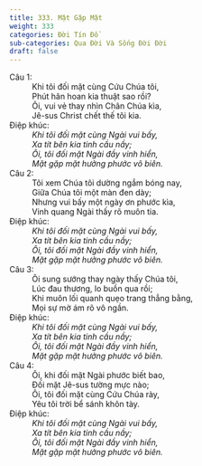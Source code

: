 ```yaml
---
title: 333. Mặt Gặp Mặt
weight: 333
categories: Đời Tín Đồ
sub-categories: Qua Đời Và Sống Đời Đời
draft: false
---
```

<dl><dt>Câu 1:</dt><dd data-verse="1">Khi tôi đối mặt cùng Cứu Chúa tôi, <br/>Phút hân hoan kia thuật sao rồi? <br/>Ôi, vui vẻ thay nhìn Chân Chúa kìa, <br/>Jê-sus Christ chết thế tôi kia. </dd><dt>Điệp khúc:</dt><dd data-chorus="1"><em>Khi tôi đối mặt cùng Ngài vui bấy, <br/>Xa tít bên kia tinh cầu nầy; <br/>Ôi, tôi đối mặt Ngài đầy vinh hiển, <br/>Mặt gặp mặt hưởng phước vô biên. </em></dd><dt>Câu 2:</dt><dd data-verse="2">Tôi xem Chúa tôi dường ngắm bóng nay, <br/>Giữa Chúa tôi một màn đen dày; <br/>Nhưng vui bấy một ngày ơn phước kìa, <br/>Vinh quang Ngài thấy rõ muôn tia. </dd><dt>Điệp khúc:</dt><dd data-chorus="1"><em>Khi tôi đối mặt cùng Ngài vui bấy, <br/>Xa tít bên kia tinh cầu nầy; <br/>Ôi, tôi đối mặt Ngài đầy vinh hiển, <br/>Mặt gặp mặt hưởng phước vô biên. </em></dd><dt>Câu 3:</dt><dd data-verse="3">Ôi sung sướng thay ngày thấy Chúa tôi, <br/>Lúc đau thương, lo buồn qua rồi; <br/>Khi muôn lối quanh quẹo trang thẳng bằng, <br/>Mọi sự mờ ám rõ vô ngần. <dt>Điệp khúc:</dt><dd data-chorus="1"><em>Khi tôi đối mặt cùng Ngài vui bấy, <br/>Xa tít bên kia tinh cầu nầy; <br/>Ôi, tôi đối mặt Ngài đầy vinh hiển, <br/>Mặt gặp mặt hưởng phước vô biên. </em></dd><dt>Câu 4:</dt><dd data-verse="4">Ôi, khi đối mặt Ngài phước biết bao, <br/>Đối mặt Jê-sus tường mực nào; <br/>Ôi, tôi đối mặt cùng Cứu Chúa rày, <br/>Yêu tôi trời bể sánh khôn tày. <dt>Điệp khúc:</dt><dd data-chorus="1"><em>Khi tôi đối mặt cùng Ngài vui bấy, <br/>Xa tít bên kia tinh cầu nầy; <br/>Ôi, tôi đối mặt Ngài đầy vinh hiển, <br/>Mặt gặp mặt hưởng phước vô biên. </em></dd></dl>